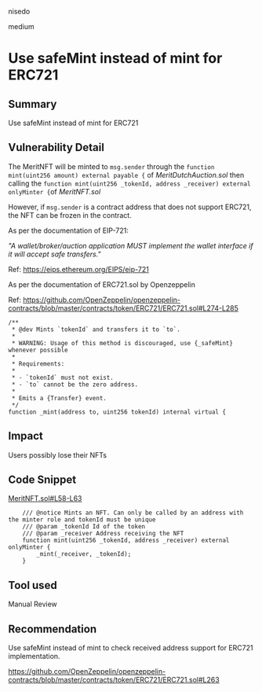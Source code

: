 nisedo

medium

# Use safeMint instead of mint for ERC721

## Summary

Use safeMint instead of mint for ERC721

## Vulnerability Detail

The MeritNFT will be minted to `msg.sender` through the `function mint(uint256 amount) external payable {` of _MeritDutchAuction.sol_ then calling the `function mint(uint256 _tokenId, address _receiver) external onlyMinter {`of _MeritNFT.sol_

However, if `msg.sender` is a contract address that does not support ERC721, the NFT can be frozen in the contract.

As per the documentation of EIP-721:

*"A wallet/broker/auction application MUST implement the wallet interface if it will accept safe transfers."*

Ref: https://eips.ethereum.org/EIPS/eip-721

As per the documentation of ERC721.sol by Openzeppelin

Ref: https://github.com/OpenZeppelin/openzeppelin-contracts/blob/master/contracts/token/ERC721/ERC721.sol#L274-L285

```solidity
/**
 * @dev Mints `tokenId` and transfers it to `to`.
 *
 * WARNING: Usage of this method is discouraged, use {_safeMint} whenever possible
 *
 * Requirements:
 *
 * - `tokenId` must not exist.
 * - `to` cannot be the zero address.
 *
 * Emits a {Transfer} event.
 */
function _mint(address to, uint256 tokenId) internal virtual {
```

## Impact

Users possibly lose their NFTs

## Code Snippet
[MeritNFT.sol#L58-L63](https://github.com/sherlock-audit/2023-07-beam-auction/blob/main/dutch-nft/src/MeritNFT.sol#L58-L63)
```solidity
    /// @notice Mints an NFT. Can only be called by an address with the minter role and tokenId must be unique
    /// @param _tokenId Id of the token
    /// @param _receiver Address receiving the NFT
    function mint(uint256 _tokenId, address _receiver) external onlyMinter {
        _mint(_receiver, _tokenId);
    }
```

## Tool used

Manual Review

## Recommendation

Use safeMint instead of mint to check received address support for ERC721 implementation.

https://github.com/OpenZeppelin/openzeppelin-contracts/blob/master/contracts/token/ERC721/ERC721.sol#L263